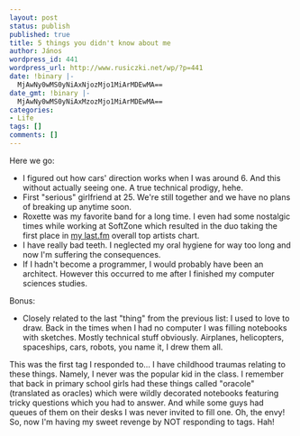 ```yaml
---
layout: post
status: publish
published: true
title: 5 things you didn't know about me
author: János
wordpress_id: 441
wordpress_url: http://www.rusiczki.net/wp/?p=441
date: !binary |-
  MjAwNy0wMS0yNiAxNjozMjo1MiArMDEwMA==
date_gmt: !binary |-
  MjAwNy0wMS0yNiAxMzozMjo1MiArMDEwMA==
categories:
- Life
tags: []
comments: []
---
```

<p>Here we go:</p>
<ul>
<li>I figured out how cars' direction works when I was around 6. And this without actually seeing one. A true technical prodigy, hehe.</li>
<li>First "serious" girlfriend at 25. We're still together and we have no plans of breaking up anytime soon.</li>
<li>Roxette was my favorite band for a long time. I even had some nostalgic times while working at SoftZone which resulted in the duo taking the first place in <a href="http://www.last.fm/user/kitsched/">my last.fm</a> overall top artists chart.</li>
<li>I have really bad teeth. I neglected my oral hygiene for way too long and now I'm suffering the consequences.</li>
<li>If I hadn't become a programmer, I would probably have been an architect. However this occurred to me after I finished my computer sciences studies.</li>
</ul>
<p>Bonus:</p>
<ul>
<li>Closely related to the last "thing" from the previous list: I used to love to draw. Back in the times when I had no computer I was filling notebooks with sketches. Mostly technical stuff obviously. Airplanes, helicopters, spaceships, cars, robots, you name it, I drew them all.</li>
</ul>
<p>This was the first tag I responded to... I have childhood traumas relating to these things. Namely, I never was the popular kid in the class. I remember that back in primary school girls had these things called "oracole" (translated as oracles) which were wildly decorated notebooks featuring tricky questions which you had to answer. And while some guys had queues of them on their desks I was never invited to fill one. Oh, the envy! So, now I'm having my sweet revenge by NOT responding to tags. Hah!</p>
